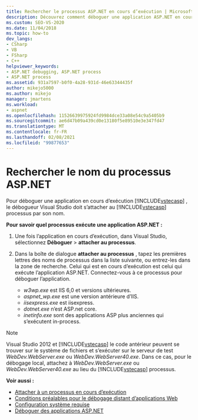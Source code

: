 ```yaml
---
title: Rechercher le processus ASP.NET en cours d’exécution | Microsoft Docs
description: Découvrez comment déboguer une application ASP.NET en cours d’exécution. Vous attachez le débogueur Visual Studio au processus ASP.NET par son nom.
ms.custom: SEO-VS-2020
ms.date: 11/04/2018
ms.topic: how-to
dev_langs:
- CSharp
- VB
- FSharp
- C++
helpviewer_keywords:
- ASP.NET debugging, ASP.NET process
- ASP.NET process
ms.assetid: 931a7597-b0f0-4a28-931d-46e63344435f
author: mikejo5000
ms.author: mikejo
manager: jmartens
ms.workload:
- aspnet
ms.openlocfilehash: 11526639975924fd9984dce33a08e54c9a5405b9
ms.sourcegitcommit: ae6d47b09a439cd0e13180f5e89510e3e347fd47
ms.translationtype: MT
ms.contentlocale: fr-FR
ms.lasthandoff: 02/08/2021
ms.locfileid: "99877653"
---
```

# <a name="find-the-name-of-the-aspnet-process"></a>Rechercher le nom du processus ASP.NET

Pour déboguer une application en cours d’exécution [!INCLUDE[vstecasp](../code-quality/includes/vstecasp_md.md)] , le débogueur Visual Studio doit s’attacher au [!INCLUDE[vstecasp](../code-quality/includes/vstecasp_md.md)] processus par son nom.

**Pour savoir quel processus exécute une application ASP.NET :**

1. Une fois l’application en cours d’exécution, dans Visual Studio, sélectionnez **Déboguer**  >  **attacher au processus**.

1. Dans la boîte de dialogue **attacher au processus** , tapez les premières lettres des noms de processus dans la liste suivante, ou entrez-les dans la zone de recherche. Celui qui est en cours d’exécution est celui qui exécute l’application ASP.NET. Connectez-vous à ce processus pour déboguer l’application.

    - *w3wp.exe* est IIS 6,0 et versions ultérieures.
    - *aspnet_wp.exe* est une version antérieure d’IIS.
    - *iisexpress.exe* est iisexpress.
    - *dotnet.exe* n’est ASP.net core.
    - *inetinfo.exe* sont des applications ASP plus anciennes qui s’exécutent in-process.

>[!NOTE]
>Visual Studio 2012 et [!INCLUDE[vstecasp](../code-quality/includes/vstecasp_md.md)] le code antérieur peuvent se trouver sur le système de fichiers et s’exécuter sur le serveur de test *WebDev.WebServer.exe* ou *WebDev.WebServer40.exe*. Dans ce cas, pour le débogage local, attachez à *WebDev.WebServer.exe* ou *WebDev.WebServer40.exe* au lieu du [!INCLUDE[vstecasp](../code-quality/includes/vstecasp_md.md)] processus.

**Voir aussi :**

- [Attacher à un processus en cours d’exécution](../debugger/attach-to-running-processes-with-the-visual-studio-debugger.md)
- [Conditions préalables pour le débogage distant d’applications Web](remote-debugging-aspnet-on-a-remote-iis-7-5-computer.md)
- [Configuration système requise](../debugger/aspnet-debugging-system-requirements.md)
- [Déboguer des applications ASP.NET](../debugger/how-to-enable-debugging-for-aspnet-applications.md)